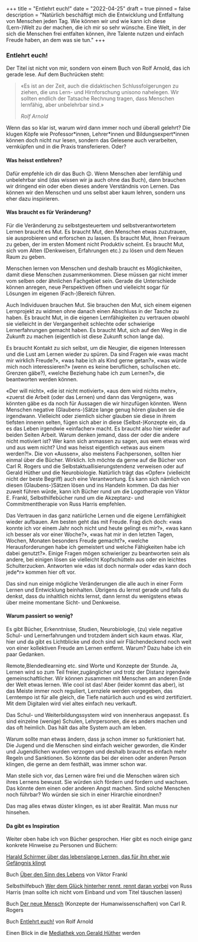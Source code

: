 +++
title = "Entlehrt euch!"
date = "2022-04-25"
draft = true
pinned = false
description = "Natürlich beschäftigt mich die Entwicklung und Entfaltung von Menschen jeden Tag. Wie können wir und wie kann ich diese (Lern-)Welt zu der machen, die ich mir so sehr wünsche. Eine Welt, in der sich die Menschen frei entfalten können, ihre Talente nutzen und einfach Freude haben, an dem was sie tun."
+++
### Entlehrt euch!

Der Titel ist nicht von mir, sondern von einem Buch von Rolf Arnold, das ich gerade lese. Auf dem Buchrücken steht:

> «Es ist an der Zeit, auch die didaktischen Schlussfolgerungen zu ziehen, die uns Lern- und Hirnforschung unisono nahelegen. Wir sollten endlich der Tatsache Rechnung tragen, dass Menschen lernfähig, aber unbelehrbar sind.» 
>
> *Rolf Arnold*

Wenn das so klar ist, warum wird dann immer noch und überall gelehrt? Die klugen Köpfe wie Professor\*innen, Lehrer\*innen und Bildungsexpert*innen können doch nicht nur lesen, sondern das Gelesene auch verarbeiten, vernküpfen und in die Praxis transferieren. Oder? 

#### Was heisst entlehren?

Dafür empfehle ich dir das Buch 😉. Wenn Menschen aber lernfähig und unbelehrbar sind (das wissen wir ja auch ohne das Buch), dann brauchen wir dringend ein oder eben dieses andere Verständnis von Lernen. Das können wir den Menschen und uns selbst aber kaum lehren, sondern uns eher dazu inspirieren.

#### Was braucht es für Veränderung?

Für die Veränderung zu selbstgesteuertem und selbstverantwortetem Lernen braucht es Mut. Es braucht Mut, den Menschen etwas zuzutrauen, sie ausprobieren und erforschen zu lassen. Es braucht Mut, ihnen Freiraum zu geben, der im ersten Moment nicht Produktiv scheint. Es braucht Mut, sich vom Alten (Denkweisen, Erfahrungen etc.) zu lösen und dem Neuen Raum zu geben. 

Menschen lernen von Menschen und deshalb braucht es Möglichkeiten, damit diese Menschen zusammenkommen. Diese müssen gar nicht immer vom selben oder ähnlichen Fachgebiet sein. Gerade die Unterschiede können anregen, neue Perspektiven öffnen und vielleicht sogar für Lösungen im eigenen (Fach-)Bereich führen. 

Auch Individuuen brauchen Mut. Sie brauchen den Mut, sich einem eigenen Lernprojekt zu widmen ohne danach einen Abschluss in der Tasche zu haben. Es braucht Mut, in die eigenen Lernfähigkeiten zu vertrauen obwohl sie vielleicht in der Vergangenheit schlechte oder schwierige Lernerfahrungen gemacht haben. Es braucht Mut, sich auf den Weg in die Zukunft zu machen (eigentlich ist diese Zukunft schon lange da). 

Es braucht Kontakt zu sich selbst, um die Neugier, die eigenen Interessen und die Lust am Lernen wieder zu spüren. Da sind Fragen wie «was macht mir wirklich Freude?», «was habe ich als Kind gerne getan?», «was würde mich noch interessieren?» (wenn es keine beruflichen, schulischen etc. Grenzen gäbe?), «welche Beziehung habe ich zum Lernen?», die beantworten werden können. 

«Der will nicht», «die ist nicht motiviert», «aus dem wird nichts mehr», «zuerst die Arbeit (oder das Lernen) und dann das Vergnügen», was könnten gäbe es da noch für Aussagen die wir hinzufügen könnten. Wenn Menschen negative (Glaubens-)Sätze lange genug hören glauben sie die irgendwann. Vielleicht oder ziemlich sicher glauben sie diese in ihrem tiefsten inneren selten, fügen sich aber in diese (Selbst-)Konzepte ein, da es das Leben irgendwie «einfacher» macht. Es braucht also hier wieder auf beiden Seiten Arbeit. Warum denken jemand, dass der oder die andere nicht motiviert ist? Wer kann sich anmassen zu sagen, aus wem etwas wird und aus wem nicht? Und was heisst eigentlich «etwas aus einem werden?!». Die von «Aussen», also meistens Fachpersonen, sollten hier einmal über die Bücher. Wirklich. Ich möchte da gerne auf die Bücher von Carl R. Rogers und die Selbstaktuallisierungstendenz verweisen oder auf Gerald Hüther und die Neurobiologie. Natürlich trägt das «Opfer» (vielleicht nicht der beste Begriff) auch eine Verantwortung. Es kann sich nämlich von diesen (Glaubens-)Sätzen lösen und ins Handeln kommen. Da das hier zuweit führen würde, kann ich Bücher rund um die Logotherapie von Viktor E. Frankl, Selbsthilfebücher rund um die Akzeptanz- und Commitmenttherapie von Russ Harris empfehlen. 

Das Vertrauen in das ganz natürliche Lernen und die eigene Lernfähigkeit wieder aufbauen. Am besten geht das mit Freude. Frag dich doch: «was konnte ich vor einem Jahr noch nicht und heute gelingt es mir?», «was kann ich besser als vor einer Woche?», «was hat mir in den letzten Tagen, Wochen, Monaten besonders Freude gemacht?», «welche Herausforderungen habe ich gemeistert und welche Fähigkeiten habe ich dabei genutzt?». Einige Fragen mögen schwieriger zu beantworten sein als andere, bei einigen lösen sie vielleicht Kopfschütteln aus oder ein leichtes Schulterzucken. Antworten wie «das ist doch normal» oder «das kann doch jede*r» kommen hier oft vor. 

Das sind nun einige mögliche Veränderungen die alle auch in einer Form Lernen und Entwicklung beinhalten. Übrigens du lernst gerade und falls du denkst, dass du inhaltlich nichts lernst, dann lernst du wenigstens etwas über meine momentane Sicht- und Denkweise. 

#### Warum passiert so wenig?

Es gibt Bücher, Erkenntnisse, Studien, Neurobiologie, (zu) viele negative Schul- und Lernerfahrungen und trotzdem ändert sich kaum etwas. Klar, hier und da gibt es Lichtblicke und doch sind wir Flächendeckend noch weit von einer kollektiven Freude am Lernen entfernt. Warum? Dazu habe ich ein paar Gedanken.

Remote,Blendedlearning etc. sind Worte und Konzepte der Stunde. Ja, Lernen wird so zum Teil freier,zugänglicher und trotz der Distanz irgendwie gemeinschaftlicher. Wir können zusammen mit Menschen am anderen Ende der Welt etwas lernen. Wie cool ist das! Aber (leider kommt das aber), ist das Meiste immer noch reguliert, Lernziele werden vorgegeben, das Lerntempo ist für alle gleich, die Tiefe natürlich auch und es wird zertifiziert. Mit dem Digitalen wird viel altes einfach neu verkauft. 

Das Schul- und Weiterbildungssystem wird von innenheraus angepasst. Es sind einzelne (wenige) Schulen, Lehrpersonen, die es anders machen und das oft heimlich. Das hält das alte System auch am leben. 

Warum sollte man etwas ändern, dass ja schon immer so funktioniert hat. Die Jugend und die Menschen sind einfach weicher geworden, die Kinder und Jugendlichen wurden verzogen und deshalb braucht es einfach mehr Regeln und Sanktionen. So könnte das bei der einen oder anderen Person klingen, die gerne an dem festhält, was immer schon war. 

Man stelle sich vor, das Lernen wäre frei und die Menschen wären sich ihres Lernens bewusst. Sie würden sich fördern und fordern und wachsen. Das könnte dem einen oder anderen Angst machen. Sind solche Menschen noch führbar? Wo würden sie sich in einer Hirarchie einordnen? 

Das mag alles etwas düster klingen, es ist aber Realität. Man muss nur hinsehen. 

 

#### Da gibt es Inspiration

Weiter oben habe ich von Bücher gesprochen. Hier gibt es noch einige ganz konkrete Hinweise zu Personen und Büchern: 

[Harald Schirmer über das lebenslange Lernen, das für ihn eher wie Gefängnis klingt](https://harald-schirmer.de/2021/01/15/warum-eigentlich-lebenslanges-lernen/)

Buch [Über den Sinn des Lebens](https://www.exlibris.ch/de/buecher-buch/deutschsprachige-buecher/viktor-e-frankl/ueber-den-sinn-des-lebens/id/9783407866912) von Viktor Frankl

Selbsthilfebuch [Wer dem Glück hinterher rennt, rennt daran vorbei](https://www.exlibris.ch/de/buecher-buch/deutschsprachige-buecher/russ-harris/wer-dem-glueck-hinterherrennt-laeuft-daran-vorbei/id/9783442173457) von Russ Harris (man sollte ich nicht vom Einband und vom Titel täuschen lassen)

Buch [Der neue Mensch](https://www.exlibris.ch/de/buecher-buch/deutschsprachige-buecher/carl-r-rogers/der-neue-mensch-konzepte-der-humanwissenschaften/id/9783608961973) (Konzepte der Humanwissenschaften) von Carl R. Rogers

Buch [Entlehrt euch!](https://www.exlibris.ch/de/buecher-buch/deutschsprachige-buecher/rolf-arnold/entlehrt-euch/id/9783035504590) von Rolf Arnold

Einen Blick in die [Mediathek von Gerald Hüther](https://www.gerald-huether.de/mediathek/) werden